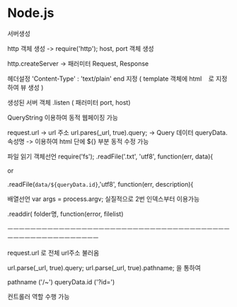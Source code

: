 # Node.js

서버생성

http 객체 생성 -> require('http');
host, port 객체 생성

http.createServer -> 패러미터 Request, Response

헤더설정 'Content-Type' : 'text/plain'
end 지정 ( template 객체에 html ` ` 로 지정하여 뷰 생성 )

생성된 서버 객체 .listen ( 패러미터 port, host)

QueryString 이용하여 동적 웹페이징 가능

request.url -> url 주소
url.pares(_url, true).query; -> Query 데이터
queryData.속성명 -> 이용하여 html 단에 ${} 부분 동적 수정 가능

파일 읽기 객체선언 require('fs');
.readFile('.txt', 'utf8', function(err, data){

or

.readFile(`data/${queryData.id}`,'utf8', function(err, description){

배열선언 var args = process.argv;
실질적으로 2번 인덱스부터 이용가능

.readdir( folder명, function(error, filelist)


ㅡㅡㅡㅡㅡㅡㅡㅡㅡㅡㅡㅡㅡㅡㅡㅡㅡㅡㅡㅡㅡㅡㅡㅡㅡㅡㅡㅡㅡㅡㅡㅡㅡㅡㅡㅡㅡㅡㅡㅡㅡㅡㅡㅡㅡㅡㅡㅡㅡㅡㅡㅡㅡㅡㅡ

request.url 로 전체 url주소 불러옴

url.parse(_url, true).query;
url.parse(_url, true).pathname;
을 통하여

pathname ('/~')
queryData.id ('?id=') 

컨트롤러 역할 수행 가능


